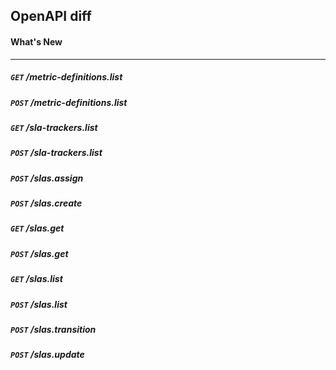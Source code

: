 ## OpenAPI diff

#### What's New
---

##### `GET` /metric-definitions.list


##### `POST` /metric-definitions.list


##### `GET` /sla-trackers.list


##### `POST` /sla-trackers.list


##### `POST` /slas.assign


##### `POST` /slas.create


##### `GET` /slas.get


##### `POST` /slas.get


##### `GET` /slas.list


##### `POST` /slas.list


##### `POST` /slas.transition


##### `POST` /slas.update



